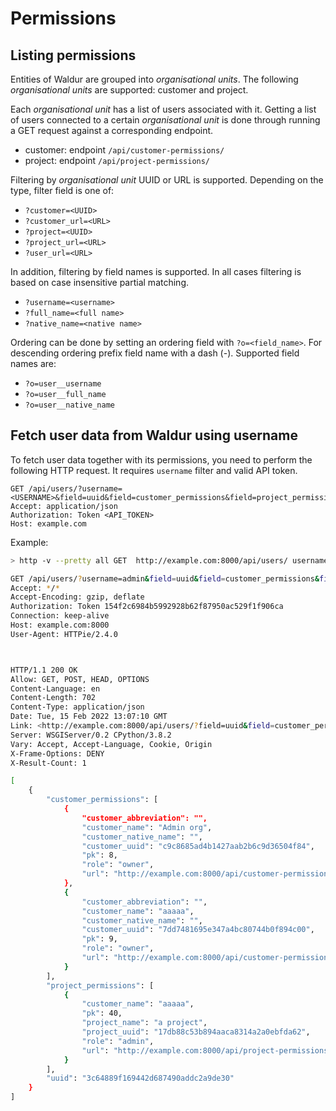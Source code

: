 # Permissions

## Listing permissions

Entities of Waldur are grouped into *organisational units*. The
following *organisational units* are supported: customer and project.

Each *organisational unit* has a list of users associated with it.
Getting a list of users connected to a certain *organisational unit* is
done through running a GET request against a corresponding endpoint.

- customer: endpoint `/api/customer-permissions/`
- project: endpoint `/api/project-permissions/`

Filtering by *organisational unit* UUID or URL is supported. Depending
on the type, filter field is one of:

- `?customer=<UUID>`
- `?customer_url=<URL>`
- `?project=<UUID>`
- `?project_url=<URL>`
- `?user_url=<URL>`

In addition, filtering by field names is supported. In all cases
filtering is based on case insensitive partial matching.

- `?username=<username>`
- `?full_name=<full name>`
- `?native_name=<native name>`

Ordering can be done by setting an ordering field with
`?o=<field_name>`. For descending ordering prefix field name with a
dash (-). Supported field names are:

- `?o=user__username`
- `?o=user__full_name`
- `?o=user__native_name`

## Fetch user data from Waldur using username

To fetch user data together with its permissions, you need to perform the following HTTP request.
It requires `username` filter and valid API token.

```http
GET /api/users/?username=<USERNAME>&field=uuid&field=customer_permissions&field=project_permissions
Accept: application/json
Authorization: Token <API_TOKEN>
Host: example.com
```

Example:

```bash
> http -v --pretty all GET  http://example.com:8000/api/users/ username==admin field==uuid field==customer_permissions field==project_permissions Authorization:"Token 154f2c6984b5992928b62f87950ac529f1f906ca"

GET /api/users/?username=admin&field=uuid&field=customer_permissions&field=project_permissions HTTP/1.1
Accept: */*
Accept-Encoding: gzip, deflate
Authorization: Token 154f2c6984b5992928b62f87950ac529f1f906ca
Connection: keep-alive
Host: example.com:8000
User-Agent: HTTPie/2.4.0



HTTP/1.1 200 OK
Allow: GET, POST, HEAD, OPTIONS
Content-Language: en
Content-Length: 702
Content-Type: application/json
Date: Tue, 15 Feb 2022 13:07:10 GMT
Link: <http://example.com:8000/api/users/?field=uuid&field=customer_permissions&field=project_permissions&username=admin>; rel="first", <http://example.com:8000/api/users/?field=uuid&field=customer_permissions&field=project_permissions&username=admin>; rel="last"
Server: WSGIServer/0.2 CPython/3.8.2
Vary: Accept, Accept-Language, Cookie, Origin
X-Frame-Options: DENY
X-Result-Count: 1

[
    {
        "customer_permissions": [
            {
                "customer_abbreviation": "",
                "customer_name": "Admin org",
                "customer_native_name": "",
                "customer_uuid": "c9c8685ad4b1427aab2b6c9d36504f84",
                "pk": 8,
                "role": "owner",
                "url": "http://example.com:8000/api/customer-permissions/8/"
            },
            {
                "customer_abbreviation": "",
                "customer_name": "aaaaa",
                "customer_native_name": "",
                "customer_uuid": "7dd7481695e347a4bc80744b0f894c00",
                "pk": 9,
                "role": "owner",
                "url": "http://example.com:8000/api/customer-permissions/9/"
            }
        ],
        "project_permissions": [
            {
                "customer_name": "aaaaa",
                "pk": 40,
                "project_name": "a project",
                "project_uuid": "17db88c53b894aaca8314a2a0ebfda62",
                "role": "admin",
                "url": "http://example.com:8000/api/project-permissions/40/"
            }
        ],
        "uuid": "3c64889f169442d687490addc2a9de30"
    }
]
```
